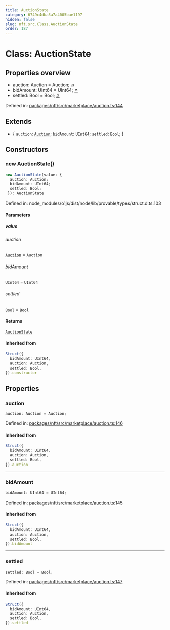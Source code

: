 ```yaml
---
title: AuctionState
category: 6749c4dba3a7a4005bae1197
hidden: false
slug: nft.src.Class.AuctionState
order: 187
---
```


# Class: AuctionState

## Properties overview

- auction:  Auction = Auction; [↗](#auction)
- bidAmount:  UInt64 = UInt64; [↗](#bidamount)
- settled:  Bool = Bool; [↗](#settled)

Defined in: [packages/nft/src/marketplace/auction.ts:144](https://github.com/zkcloudworker/minatokens-lib/blob/main/packages/nft/src/marketplace/auction.ts#L144)

## Extends

- \{
  `auction`: [`Auction`](nftsrcclassauction);
  `bidAmount`: `UInt64`;
  `settled`: `Bool`;
 \}

## Constructors

### new AuctionState()

```ts
new AuctionState(value: {
  auction: Auction;
  bidAmount: UInt64;
  settled: Bool;
 }): AuctionState
```

Defined in: node\_modules/o1js/dist/node/lib/provable/types/struct.d.ts:103

#### Parameters

##### value

###### auction

[`Auction`](nftsrcclassauction) = `Auction`

###### bidAmount

`UInt64` = `UInt64`

###### settled

`Bool` = `Bool`

#### Returns

[`AuctionState`](nftsrcclassauctionstate)

#### Inherited from

```ts
Struct({
  bidAmount: UInt64,
  auction: Auction,
  settled: Bool,
}).constructor
```

## Properties

### auction

```ts
auction: Auction = Auction;
```

Defined in: [packages/nft/src/marketplace/auction.ts:146](https://github.com/zkcloudworker/minatokens-lib/blob/main/packages/nft/src/marketplace/auction.ts#L146)

#### Inherited from

```ts
Struct({
  bidAmount: UInt64,
  auction: Auction,
  settled: Bool,
}).auction
```

***

### bidAmount

```ts
bidAmount: UInt64 = UInt64;
```

Defined in: [packages/nft/src/marketplace/auction.ts:145](https://github.com/zkcloudworker/minatokens-lib/blob/main/packages/nft/src/marketplace/auction.ts#L145)

#### Inherited from

```ts
Struct({
  bidAmount: UInt64,
  auction: Auction,
  settled: Bool,
}).bidAmount
```

***

### settled

```ts
settled: Bool = Bool;
```

Defined in: [packages/nft/src/marketplace/auction.ts:147](https://github.com/zkcloudworker/minatokens-lib/blob/main/packages/nft/src/marketplace/auction.ts#L147)

#### Inherited from

```ts
Struct({
  bidAmount: UInt64,
  auction: Auction,
  settled: Bool,
}).settled
```
